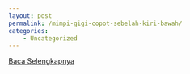 ```yaml
---
layout: post
permalink: /mimpi-gigi-copot-sebelah-kiri-bawah/
categories:
    - Uncategorized
---
```


[Baca Selengkapnya](/03)